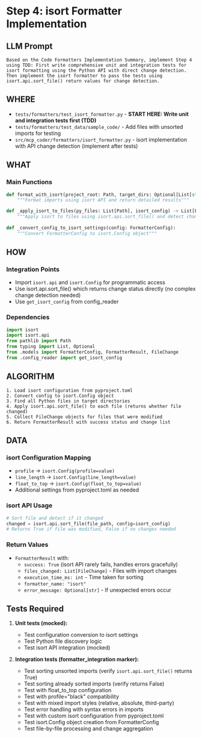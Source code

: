 # Step 4: isort Formatter Implementation

## LLM Prompt
```
Based on the Code Formatters Implementation Summary, implement Step 4 using TDD: First write comprehensive unit and integration tests for isort formatting using the Python API with direct change detection. Then implement the isort formatter to pass the tests using isort.api.sort_file() return values for change detection.
```

## WHERE
- `tests/formatters/test_isort_formatter.py` - **START HERE: Write unit and integration tests first (TDD)**
- `tests/formatters/test_data/sample_code/` - Add files with unsorted imports for testing
- `src/mcp_coder/formatters/isort_formatter.py` - isort implementation with API change detection (implement after tests)

## WHAT
### Main Functions
```python
def format_with_isort(project_root: Path, target_dirs: Optional[List[str]] = None) -> FormatterResult:
    """Format imports using isort API and return detailed results"""

def _apply_isort_to_files(py_files: List[Path], isort_config) -> List[FileChange]:
    """Apply isort to files using isort.api.sort_file() and detect changes"""
    
def _convert_config_to_isort_settings(config: FormatterConfig):
    """Convert FormatterConfig to isort.Config object"""
```

## HOW
### Integration Points
- Import `isort.api` and `isort.Config` for programmatic access
- Use isort.api.sort_file() which returns change status directly (no complex change detection needed)
- Use `get_isort_config` from config_reader

### Dependencies
```python
import isort
import isort.api
from pathlib import Path
from typing import List, Optional
from .models import FormatterConfig, FormatterResult, FileChange
from .config_reader import get_isort_config
```

## ALGORITHM
```
1. Load isort configuration from pyproject.toml  
2. Convert config to isort.Config object
3. Find all Python files in target directories
4. Apply isort.api.sort_file() to each file (returns whether file changed)
5. Collect FileChange objects for files that were modified
6. Return FormatterResult with success status and change list
```

## DATA
### isort Configuration Mapping
- `profile` → `isort.Config(profile=value)`
- `line_length` → `isort.Config(line_length=value)`
- `float_to_top` → `isort.Config(float_to_top=value)`
- Additional settings from pyproject.toml as needed

### isort API Usage
```python
# Sort file and detect if it changed
changed = isort.api.sort_file(file_path, config=isort_config)
# Returns True if file was modified, False if no changes needed
```

### Return Values
- `FormatterResult` with:
  - `success: True` (isort API rarely fails, handles errors gracefully)
  - `files_changed: List[FileChange]` - Files with import changes
  - `execution_time_ms: int` - Time taken for sorting
  - `formatter_name: "isort"`
  - `error_message: Optional[str]` - If unexpected errors occur

## Tests Required
1. **Unit tests (mocked):**
   - Test configuration conversion to isort settings
   - Test Python file discovery logic
   - Test isort API integration (mocked)
   
2. **Integration tests (formatter_integration marker):**
   - Test sorting unsorted imports (verify `isort.api.sort_file()` returns True)
   - Test sorting already sorted imports (verify returns False)
   - Test with float_to_top configuration
   - Test with profile="black" compatibility
   - Test with mixed import styles (relative, absolute, third-party)
   - Test error handling with syntax errors in imports
   - Test with custom isort configuration from pyproject.toml
   - Test isort.Config object creation from FormatterConfig
   - Test file-by-file processing and change aggregation
